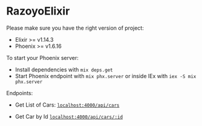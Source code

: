 # RazoyoElixir

Please make sure you have the right version of project:

  * Elixir >= v1.14.3
  * Phoenix >= v1.6.16

To start your Phoenix server:

  * Install dependencies with `mix deps.get`
  * Start Phoenix endpoint with `mix phx.server` or inside IEx with `iex -S mix phx.server`

Endpoints: 

  * Get List of Cars:
  [`localhost:4000/api/cars`](http://localhost:4000/cars)

  * Get Car by Id
  [`localhost:4000/api/cars/:id`](http://localhost:4000/cars/#{carId})

